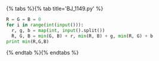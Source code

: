 {% tabs %}{% tab title='BJ_1149.py' %}

```py
R = G = B = 0
for i in range(int(input())):
  r, g, b = map(int, input().split())
  R, G, B = min(G, B) + r, min(R, B) + g, min(R, G) + b
print min(R,G,B)
```

{% endtab %}{% endtabs %}
